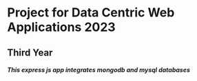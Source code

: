 # Project for Data Centric Web Applications 2023
## Third Year
##### This express js app integrates mongodb and mysql databases  
